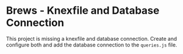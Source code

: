 # Brews - Knexfile and Database Connection

This project is missing a knexfile and database connection. Create and configure both and add the database connection to the `queries.js` file.
